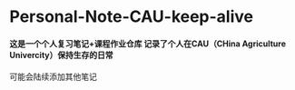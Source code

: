 # Personal-Note-CAU-keep-alive
#### 这是一个个人复习笔记+课程作业仓库 记录了个人在CAU（CHina Agriculture Univercity）保持生存的日常

可能会陆续添加其他笔记
